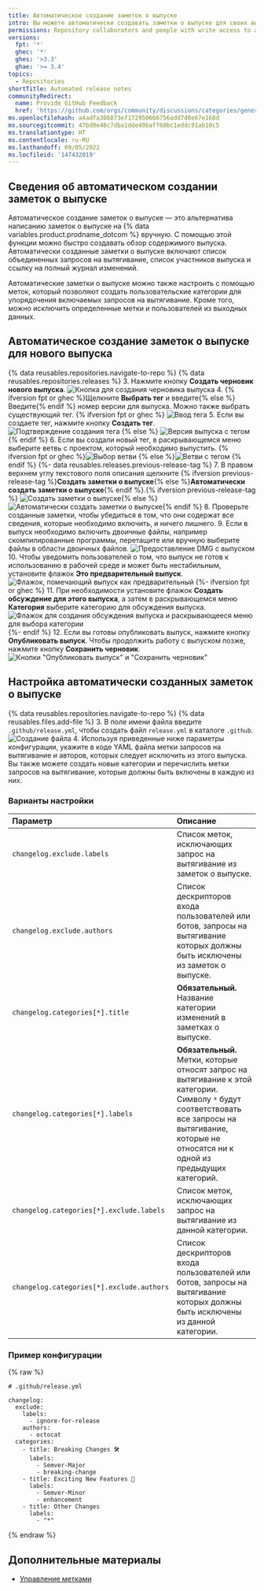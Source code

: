 ```yaml
---
title: Автоматическое создание заметок о выпуске
intro: Вы можете автоматически создавать заметки о выпуске для своих выпусков GitHub.
permissions: Repository collaborators and people with write access to a repository can generate and customize automated release notes for a release.
versions:
  fpt: '*'
  ghec: '*'
  ghes: '>3.3'
  ghae: '>= 3.4'
topics:
  - Repositories
shortTitle: Automated release notes
communityRedirect:
  name: Provide GitHub Feedback
  href: 'https://github.com/orgs/community/discussions/categories/general'
ms.openlocfilehash: a4adfa306873ef172950666756add7d0e67e168d
ms.sourcegitcommit: 47bd0e48c7dba1dde49baff60bc1eddc91ab10c5
ms.translationtype: HT
ms.contentlocale: ru-RU
ms.lasthandoff: 09/05/2022
ms.locfileid: '147432019'
---
```

## Сведения об автоматическом создании заметок о выпуске

Автоматическое создание заметок о выпуске — это альтернатива написанию заметок о выпуске на {% data variables.product.prodname_dotcom %} вручную. С помощью этой функции можно быстро создавать обзор содержимого выпуска. Автоматически созданные заметки о выпуске включают список объединенных запросов на вытягивание, список участников выпуска и ссылку на полный журнал изменений.

Автоматические заметки о выпуске можно также настроить с помощью меток, который позволяют создать пользовательские категории для упорядочения включаемых запросов на вытягивание. Кроме того, можно исключить определенные метки и пользователей из выходных данных.

## Автоматическое создание заметок о выпуске для нового выпуска

{% data reusables.repositories.navigate-to-repo %} {% data reusables.repositories.releases %}
3. Нажмите кнопку **Создать черновик нового выпуска**.
   ![Кнопка для создания черновика выпуска](/assets/images/help/releases/draft_release_button.png)
4. {% ifversion fpt or ghec %}Щелкните **Выбрать тег** и введите{% else %}Введите{% endif %} номер версии для выпуска. Можно также выбрать существующий тег.
  {% ifversion fpt or ghec %} ![Ввод тега](/assets/images/help/releases/releases-tag-create.png)
5. Если вы создаете тег, нажмите кнопку **Создать тег**.
![Подтверждение создания тега](/assets/images/help/releases/releases-tag-create-confirm.png) {% else %} ![Версия выпуска с тегом](/assets/images/enterprise/releases/releases-tag-version.png) {% endif %}
6. Если вы создали новый тег, в раскрывающемся меню выберите ветвь с проектом, который необходимо выпустить.
  {% ifversion fpt or ghec %}![Выбор ветви](/assets/images/help/releases/releases-choose-branch.png) {% else %}![Ветви с тегом](/assets/images/enterprise/releases/releases-tag-branch.png) {% endif %} {%- data reusables.releases.previous-release-tag %}
7. В правом верхнем углу текстового поля описания щелкните {% ifversion previous-release-tag %}**Создать заметки о выпуске**{% else %}**Автоматически создать заметки о выпуске**{% endif %}.{% ifversion previous-release-tag %} ![Создать заметки о выпуске](/assets/images/help/releases/generate-release-notes.png){% else %} ![Автоматически создать заметки о выпуске](/assets/images/enterprise/3.5/releases/auto-generate-release-notes.png){% endif %}
8. Проверьте созданные заметки, чтобы убедиться в том, что они содержат все сведения, которые необходимо включить, и ничего лишнего.
9. Если в выпуск необходимо включить двоичные файлы, например скомпилированные программы, перетащите или вручную выберите файлы в области двоичных файлов.
   ![Предоставление DMG с выпуском](/assets/images/help/releases/releases_adding_binary.gif)
10. Чтобы уведомить пользователей о том, что выпуск не готов к использованию в рабочей среде и может быть нестабильным, установите флажок **Это предварительный выпуск**.
   ![Флажок, помечающий выпуск как предварительный](/assets/images/help/releases/prerelease_checkbox.png) {%- ifversion fpt or ghec %}
11. При необходимости установите флажок **Создать обсуждение для этого выпуска**, а затем в раскрывающемся меню **Категория** выберите категорию для обсуждения выпуска.
  ![Флажок для создания обсуждения выпуска и раскрывающееся меню для выбора категории](/assets/images/help/releases/create-release-discussion.png) {%- endif %}
12. Если вы готовы опубликовать выпуск, нажмите кнопку **Опубликовать выпуск**. Чтобы продолжить работу с выпуском позже, нажмите кнопку **Сохранить черновик**.
   ![Кнопки "Опубликовать выпуск" и "Сохранить черновик"](/assets/images/help/releases/release_buttons.png)


## Настройка автоматически созданных заметок о выпуске

{% data reusables.repositories.navigate-to-repo %} {% data reusables.files.add-file %}
3. В поле имени файла введите `.github/release.yml`, чтобы создать файл `release.yml` в каталоге `.github`.
  ![Создание файла](/assets/images/help/releases/release-yml.png)
4. Используя приведенные ниже параметры конфигурации, укажите в коде YAML файла метки запросов на вытягивание и авторов, которых следует исключить из этого выпуска. Вы также можете создать новые категории и перечислить метки запросов на вытягивание, которые должны быть включены в каждую из них.

### Варианты настройки

| Параметр | Описание |
| :- | :- |
| `changelog.exclude.labels` | Список меток, исключающих запрос на вытягивание из заметок о выпуске. |
| `changelog.exclude.authors` | Список дескрипторов входа пользователей или ботов, запросы на вытягивание которых должны быть исключены из заметок о выпуске. |
| `changelog.categories[*].title` | **Обязательный.** Название категории изменений в заметках о выпуске. |
| `changelog.categories[*].labels`| **Обязательный.** Метки, которые относят запрос на вытягивание к этой категории. Символу `*` будут соответствовать все запросы на вытягивание, которые не относятся ни к одной из предыдущих категорий. |
| `changelog.categories[*].exclude.labels` | Список меток, исключающих запрос на вытягивание из данной категории. |
| `changelog.categories[*].exclude.authors` | Список дескрипторов входа пользователей или ботов, запросы на вытягивание которых должны быть исключены из данной категории. |

### Пример конфигурации

{% raw %}
```yaml{:copy}
# .github/release.yml

changelog:
  exclude:
    labels:
      - ignore-for-release
    authors:
      - octocat
  categories:
    - title: Breaking Changes 🛠
      labels:
        - Semver-Major
        - breaking-change
    - title: Exciting New Features 🎉
      labels:
        - Semver-Minor
        - enhancement
    - title: Other Changes
      labels:
        - "*"
```
{% endraw %}

## Дополнительные материалы

- [Управление метками](/issues/using-labels-and-milestones-to-track-work/managing-labels) 
